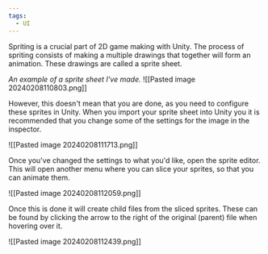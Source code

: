 ```yaml
---
tags:
  - UI
---
```

Spriting is a crucial part of 2D game making with Unity. The process of spriting consists of making a multiple drawings that together will form an animation. These drawings are called a sprite sheet.


*An example of a sprite sheet I've made.*
![[Pasted image 20240208110803.png]]

However, this doesn't mean that you are done, as you need to configure these sprites in Unity. When you import your sprite sheet into Unity you it is recommended that you change some of the settings for the image in the inspector.


![[Pasted image 20240208111713.png]]

Once you've changed the settings to what you'd like, open the sprite editor. This will open another menu where you can slice your sprites, so that you can animate them.


![[Pasted image 20240208112059.png]]

Once this is done it will create child files from the sliced sprites. These can be found by clicking the arrow to the right of the original (parent) file when hovering over it.


![[Pasted image 20240208112439.png]]